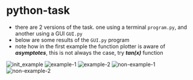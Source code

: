 # python-task
- there are 2 versions of the task. one using a terminal ```program.py```, and another using a GUI ```GUI.py```
- below are some results of the ```GUI.py``` program
- note how in the first example the function plotter is aware of ***asymptotes***, this is not always the case, try ***tan(x)*** function


![init_example](https://github.com/HNOONa-0/python-task/assets/59091536/c67eb20c-3b9d-4593-9c24-9ab4bf67791e)
![example-1](https://github.com/HNOONa-0/python-task/assets/59091536/5b15b5b3-b95b-4546-89fd-1e89e3f6a2e3)
![example-2](https://github.com/HNOONa-0/python-task/assets/59091536/2cd250a4-b6a0-48b1-b10d-2b032da1b6e6)
![non-example-1](https://github.com/HNOONa-0/python-task/assets/59091536/e3fe7780-df71-40f6-a075-33603758122e)
![non-example-2](https://github.com/HNOONa-0/python-task/assets/59091536/adef21f6-30b6-4dd0-8093-94394a8ee665)

